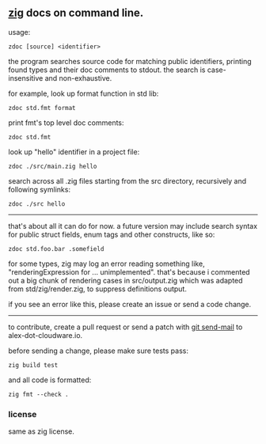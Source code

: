 ## [zig](https://ziglang.org) docs on command line.

usage:

    zdoc [source] <identifier>

the program searches source code for matching public identifiers,
printing found types and their doc comments to stdout.
the search is case-insensitive and non-exhaustive.

for example, look up format function in std lib:

    zdoc std.fmt format

print fmt's top level doc comments:

    zdoc std.fmt

look up "hello" identifier in a project file:

    zdoc ./src/main.zig hello

search across all .zig files starting from the src directory,
recursively and following symlinks:

    zdoc ./src hello

---

that's about all it can do for now. a future version may include search
syntax for public struct fields, enum tags and other constructs, like so:

    zdoc std.foo.bar .somefield

for some types, zig may log an error reading something like,
"renderingExpression for ... unimplemented". that's because i commented out
a big chunk of rendering cases in src/output.zig which was adapted from
std/zig/render.zig, to suppress definitions output.

if you see an error like this, please create an issue or send a code change.

---

to contribute, create a pull request or send a patch with
[git send-mail](https://git-scm.com/docs/git-send-email) to alex-dot-cloudware.io.

before sending a change, please make sure tests pass:

    zig build test

and all code is formatted:

    zig fmt --check .

### license

same as zig license.

